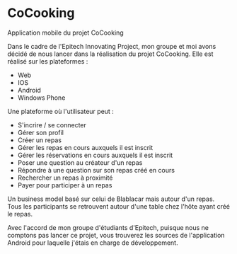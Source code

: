 # CoCooking
Application mobile du projet CoCooking

Dans le cadre de l'Epitech Innovating Project, mon groupe et moi avons décidé de nous lancer dans la réalisation du projet CoCooking. Elle est réalisé sur les plateformes :
- Web
- IOS
- Android
- Windows Phone

Une plateforme où l'utilisateur peut :
- S'incrire / se connecter
- Gérer son profil
- Créer un repas
- Gérer les repas en cours auxquels il est inscrit
- Gérer les réservations en cours auxquels il est inscrit
- Poser une question au créateur d'un repas
- Répondre à une question sur son repas créé en cours
- Rechercher un repas à proximité
- Payer pour participer à un repas

Un business model basé sur celui de Blablacar mais autour d'un repas. Tous les participants se retrouvent autour d'une table chez l'hôte ayant créé le repas.

Avec l'accord de mon groupe d'étudiants d'Epitech, puisque nous ne comptons pas lancer ce projet, vous trouverez les sources de l'application Android pour laquelle j'étais en charge de développement.

